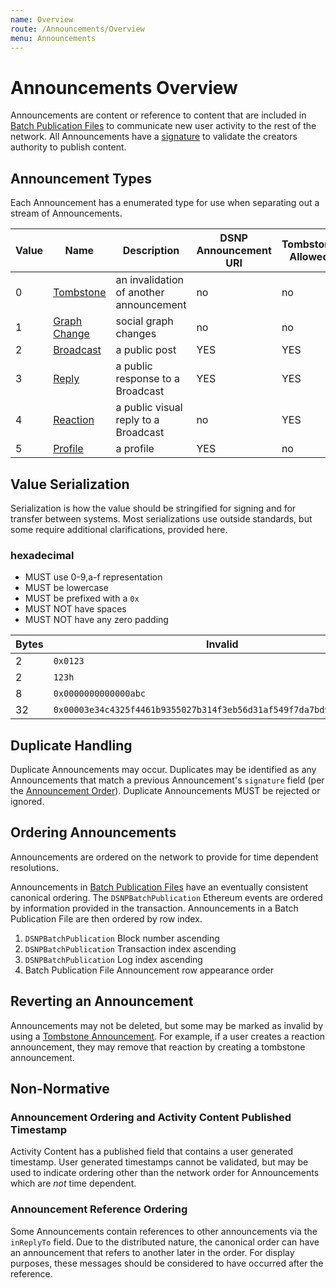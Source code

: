 ```yaml
---
name: Overview
route: /Announcements/Overview
menu: Announcements
---
```


# Announcements Overview

Announcements are content or reference to content that are included in [Batch Publication Files](/BatchPublications/Overview)
to communicate new user activity to the rest of the network.
All Announcements have a [signature](/Announcements/Signatures) to validate the creators authority to publish content.

## Announcement Types

Each Announcement has a enumerated type for use when separating out a stream of Announcements.

| Value | Name | Description | DSNP Announcement URI | Tombstone Allowed |
|------ | ---- | ----------- | --------------------- | ----------------- |
| 0 | [Tombstone](/Announcements/Types/Tombstone) | an invalidation of another announcement | no | no |
| 1 | [Graph Change](/Announcements/Types/GraphChange) | social graph changes | no | no |
| 2 | [Broadcast](/Announcements/Types/Broadcast) | a public post | YES | YES |
| 3 | [Reply](/Announcements/Types/Reply) | a public response to a Broadcast | YES | YES |
| 4 | [Reaction](/Announcements/Types/Reaction) | a public visual reply to a Broadcast | no | YES |
| 5 | [Profile](/Announcements/Types/Profile) | a profile | YES | no |

## Value Serialization

Serialization is how the value should be stringified for signing and for transfer between systems.
Most serializations use outside standards, but some require additional clarifications, provided here.

### hexadecimal

- MUST use 0-9,a-f representation
- MUST be lowercase
- MUST be prefixed with a `0x`
- MUST NOT have spaces
- MUST NOT have any zero padding

| Bytes | Invalid | Valid |
| --- | --- | --- |
| 2 | `0x0123` | `0x123` |
| 2 | `123h` | `0x123` |
| 8 | `0x0000000000000abc` | `0xabc` |
| 32 | `0x00003e34c4325f4461b9355027b314f3eb56d31af549f7da7bd9ef1ce951651e` | `0x3e34c4325f4461b9355027b314f3eb56d31af549f7da7bd9ef1ce951651e` |

## Duplicate Handling

Duplicate Announcements may occur.
Duplicates may be identified as any Announcements that match a previous Announcement's `signature` field
(per the [Announcement Order](#ordering-announcements)).
Duplicate Announcements MUST be rejected or ignored.

## Ordering Announcements

Announcements are ordered on the network to provide for time dependent resolutions.

Announcements in [Batch Publication Files](/BatchPublications/Overview) have an eventually consistent canonical ordering.
The `DSNPBatchPublication` Ethereum events are ordered by information provided in the transaction.
Announcements in a Batch Publication File are then ordered by row index.

1. `DSNPBatchPublication` Block number ascending
2. `DSNPBatchPublication` Transaction index ascending
3. `DSNPBatchPublication` Log index ascending
4. Batch Publication File Announcement row appearance order

## Reverting an Announcement

Announcements may not be deleted, but some may be marked as invalid by using a [Tombstone Announcement](/Announcements/Types/Tombstone).
For example, if a user creates a reaction announcement, they may remove that reaction by creating a tombstone announcement.

## Non-Normative

### Announcement Ordering and Activity Content Published Timestamp

Activity Content has a published field that contains a user generated timestamp.
User generated timestamps cannot be validated,
but may be used to indicate ordering other than the network order for Announcements which are *not* time dependent.

### Announcement Reference Ordering

Some Announcements contain references to other announcements via the `inReplyTo` field.
Due to the distributed nature, the canonical order can have an announcement that refers to another later in the order.
For display purposes, these messages should be considered to have occurred after the reference.
